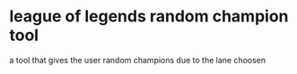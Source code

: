 # league of legends random champion tool
a tool that gives the user random champions due to the lane choosen
